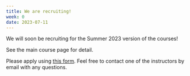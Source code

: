 ```yaml
---
title: We are recruiting!
week: 0
date: 2023-07-11
---
```


We will soon be recruiting for the Summer 2023 version of the
courses!

See the main course page for detail.

Please apply using [this form](https://forms.gle/BKktUYTRoqxecwK79).
Feel free to contact one of the instructors by email with any questions.
